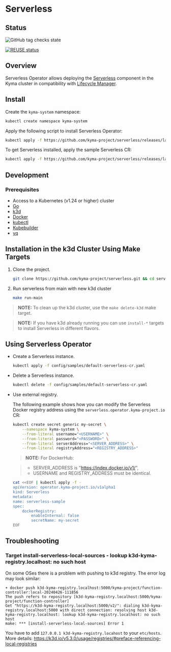 # Serverless

## Status
![GitHub tag checks state](https://img.shields.io/github/checks-status/kyma-project/serverless/main?label=serverless-operator&link=https%3A%2F%2Fgithub.com%2Fkyma-project%2Fserverless%2Fcommits%2Fmain)
<!-- markdown-link-check-disable-next-line -->
[![REUSE status](https://api.reuse.software/badge/github.com/kyma-project/serverless)](https://api.reuse.software/info/github.com/kyma-project/serverless)


## Overview

Serverless Operator allows deploying the [Serverless](https://kyma-project.io/docs/kyma/latest/01-overview/serverless/) component in the Kyma cluster in compatibility with [Lifecycle Manager](https://github.com/kyma-project/lifecycle-manager).

## Install

Create the `kyma-system` namespace:

```bash
kubectl create namespace kyma-system
```

Apply the following script to install Serverless Operator:

```bash
kubectl apply -f https://github.com/kyma-project/serverless/releases/latest/download/serverless-operator.yaml
```

To get Serverless installed, apply the sample Serverless CR:

```bash
kubectl apply -f https://github.com/kyma-project/serverless/releases/latest/download/default-serverless-cr.yaml
```

## Development

### Prerequisites

- Access to a Kubernetes (v1.24 or higher) cluster
- [Go](https://go.dev/)
- [k3d](https://k3d.io/)
- [Docker](https://www.docker.com/)
- [kubectl](https://kubernetes.io/docs/tasks/tools/)
- [Kubebuilder](https://book.kubebuilder.io/)
- [yq](https://mikefarah.gitbook.io/yq)


## Installation in the k3d Cluster Using Make Targets

1. Clone the project.

    ```bash
    git clone https://github.com/kyma-project/serverless.git && cd serverless/
    ```

2. Run serverless from main with new k3d cluster 

    ```bash
    make run-main
    ```

> **NOTE:** To clean up the k3d cluster, use the `make delete-k3d` make target.

> **NOTE:** If you have k3d already running you can use `install-*` targets to install Serverless in different flavors.

## Using Serverless Operator

- Create a Serverless instance.

    ```bash
    kubectl apply -f config/samples/default-serverless-cr.yaml
    ```

- Delete a Serverless instance.

    ```bash
    kubectl delete -f config/samples/default-serverless-cr.yaml
    ```

- Use external registry.

    The following example shows how you can modify the Serverless Docker registry address using the `serverless.operator.kyma-project.io` CR:

    ```bash
    kubectl create secret generic my-secret \
        --namespace kyma-system \
        --from-literal username="<USERNAME>" \
        --from-literal password="<PASSWORD>" \
        --from-literal serverAddress="<SERVER_ADDRESS>" \
        --from-literal registryAddress="<REGISTRY_ADDRESS>"
    ```

    > **NOTE:** For DockerHub: 
    <!-- markdown-link-check-disable-next-line -->
    > - SERVER_ADDRESS is "https://index.docker.io/v1/",
    > - USERNAME and REGISTRY_ADDRESS must be identical.

    ```bash
    cat <<EOF | kubectl apply -f -
    apiVersion: operator.kyma-project.io/v1alpha1
    kind: Serverless
    metadata:
    name: serverless-sample
    spec:
        dockerRegistry:
            enableInternal: false
            secretName: my-secret
    EOF
    ```
## Troubleshooting

### Target install-serverless-local-sources - lookup k3d-kyma-registry.localhost: no such host

On some OSes there is a problem with pushing to k3d registry.
The error log may look similar:
```
+ docker push k3d-kyma-registry.localhost:5000/kyma-project/function-controller:local-20240426-111856
The push refers to repository [k3d-kyma-registry.localhost:5000/kyma-project/function-controller]
Get "https://k3d-kyma-registry.localhost:5000/v2/": dialing k3d-kyma-registry.localhost:5000 with direct connection: resolving host k3d-kyma-registry.localhost: lookup k3d-kyma-registry.localhost: no such host
make: *** [install-serverless-local-sources] Error 1
```

You have to add `127.0.0.1 k3d-kyma-registry.locahost` to your `etc/hosts`. 
More details: https://k3d.io/v5.3.0/usage/registries/#preface-referencing-local-registries
